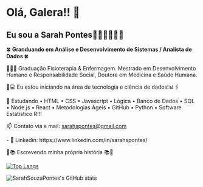 # Olá, Galera!! 📱
## Eu sou a Sarah Pontes💪🏾👩🏾‍💻🤎
 </p>

🍀 <b> Granduando em Análise e Desenvolvimento de Sistemas / Analista de Dados </b>🍀 
</p>
 👩🏾‍🎓 Graduação Fisioterapia & Enfermagem. Mestrado em Desenvolvimento Humano e Responsabilidade Social, Doutora em Medicina e Saúde Humana. 
 </p>
🔭💻 Eu estou iniciando na área de tecnologia e ciência de dados!📊🖇️
  </p> 
  
💬 Estudando • HTML • CSS • Javascript • Lógica  • Banco de Dados • SQL • Node.js • React • Metodologias Ágeis • GitHub • Python • Software Estatístico R!!!
   </p>
  
 📫 Contato via e mail: sarahspontes@gmail.com 
 </p>
- 🔋 Linkedin: https://www.linkedin.com/in/sarahspontes/


   </p>
📝📚  Escrevendo minha própria história 📚📝  


  </p>
    </p>
      </p>
        </p>

</p>
    </p>
      </p>
        </p>

[![Top Langs](https://github-readme-stats.vercel.app/api/top-langs/?username=SarahSouzaPontes&layout=compact)](https://github.com/anuraghazra/github-readme-stats)
</p>
    </p>
      </p>
        </p>


![SarahSouzaPontes's GitHub stats](https://github-readme-stats.vercel.app/api?username=SarahSouzaPontes&show_icons=true&theme=radical)

